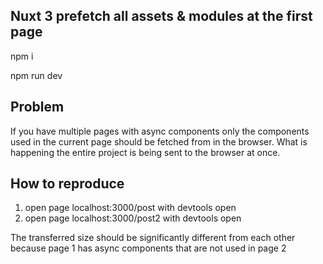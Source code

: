 ## Nuxt 3 prefetch all assets & modules at the first page

npm i

npm run dev

## Problem

If you have multiple pages with async components only the components used in the current page should be fetched from in the browser. What is happening the entire project is being sent to the browser at once.

## How to reproduce

1. open page localhost:3000/post with devtools open
2. open page localhost:3000/post2 with devtools open

The transferred size should be significantly different from each other because page 1 has async components that are not used in page 2
